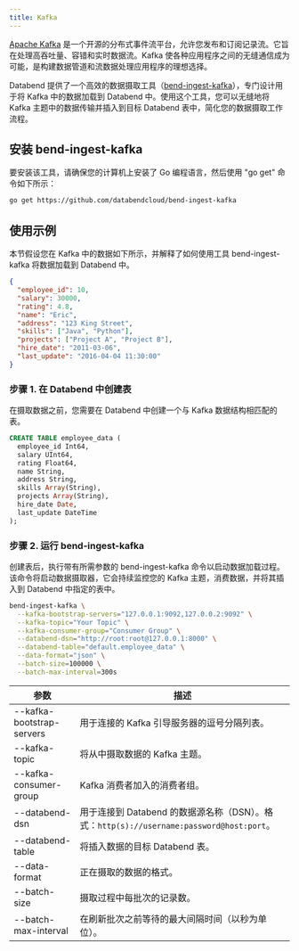 ```yaml
---
title: Kafka
---
```


[Apache Kafka](https://kafka.apache.org/) 是一个开源的分布式事件流平台，允许您发布和订阅记录流。它旨在处理高吞吐量、容错和实时数据流。Kafka 使各种应用程序之间的无缝通信成为可能，是构建数据管道和流数据处理应用程序的理想选择。

Databend 提供了一个高效的数据摄取工具（[bend-ingest-kafka](https://github.com/databendcloud/bend-ingest-kafka)），专门设计用于将 Kafka 中的数据加载到 Databend 中。使用这个工具，您可以无缝地将 Kafka 主题中的数据传输并插入到目标 Databend 表中，简化您的数据摄取工作流程。

## 安装 bend-ingest-kafka

要安装该工具，请确保您的计算机上安装了 Go 编程语言，然后使用 "go get" 命令如下所示：

```bash
go get https://github.com/databendcloud/bend-ingest-kafka
```
## 使用示例

本节假设您在 Kafka 中的数据如下所示，并解释了如何使用工具 bend-ingest-kafka 将数据加载到 Databend 中。

```json
{
  "employee_id": 10,
  "salary": 30000,
  "rating": 4.8,
  "name": "Eric",
  "address": "123 King Street",
  "skills": ["Java", "Python"],
  "projects": ["Project A", "Project B"],
  "hire_date": "2011-03-06",
  "last_update": "2016-04-04 11:30:00"
}
```

### 步骤 1. 在 Databend 中创建表

在摄取数据之前，您需要在 Databend 中创建一个与 Kafka 数据结构相匹配的表。

```sql
CREATE TABLE employee_data (
  employee_id Int64,
  salary UInt64,
  rating Float64,
  name String,
  address String,
  skills Array(String),
  projects Array(String),
  hire_date Date,
  last_update DateTime
);
```

### 步骤 2. 运行 bend-ingest-kafka

创建表后，执行带有所需参数的 bend-ingest-kafka 命令以启动数据加载过程。该命令将启动数据摄取器，它会持续监控您的 Kafka 主题，消费数据，并将其插入到 Databend 中指定的表中。

```bash
bend-ingest-kafka \
  --kafka-bootstrap-servers="127.0.0.1:9092,127.0.0.2:9092" \
  --kafka-topic="Your Topic" \
  --kafka-consumer-group="Consumer Group" \
  --databend-dsn="http://root:root@127.0.0.1:8000" \
  --databend-table="default.employee_data" \
  --data-format="json" \
  --batch-size=100000 \
  --batch-max-interval=300s
```

| 参数                        	| 描述                                                                                              	|
|---------------------------	|-----------------------------------------------------------------------------------------------------	|
| --kafka-bootstrap-servers 	| 用于连接的 Kafka 引导服务器的逗号分隔列表。                                                        	|
| --kafka-topic             	| 将从中摄取数据的 Kafka 主题。                                                                      	|
| --kafka-consumer-group    	| Kafka 消费者加入的消费者组。                                                                       	|
| --databend-dsn            	| 用于连接到 Databend 的数据源名称（DSN）。格式：`http(s)://username:password@host:port`。          	|
| --databend-table          	| 将插入数据的目标 Databend 表。                                                                     	|
| --data-format             	| 正在摄取的数据的格式。                                                                              	|
| --batch-size              	| 摄取过程中每批次的记录数。                                                                         	|
| --batch-max-interval      	| 在刷新批次之前等待的最大间隔时间（以秒为单位）。                                                   	|